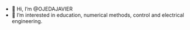 - 👋 Hi, I’m @OJEDAJAVIER
- 👀 I’m interested in education, numerical methods, control and electrical engineering.


<!---
OJEDAJAVIER/OJEDAJAVIER is a ✨ special ✨ repository because its `README.md` (this file) appears on your GitHub profile.
You can click the Preview link to take a look at your changes.
--->

